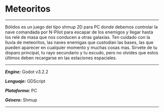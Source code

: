# Meteoritos

***
Bólidos es un juego del tipo shmup 2D para PC donde debemos controlar la nave comandada por N-Pilot para escapar de los enemigos y llegar hasta los relé de masa que nos conducen a otras galaxias. Ten cuidado con la lluvia de meteoritos, las naves enemigas que custodian las bases, las que pueden aparecer en cualquier momento y muchas cosas mas. Sirvete de tu disparo principal, tu rayo secundario y tu escudo, pero no olvides que estos últimos deben recargarse en las estaciones espaciales.
***
***Engine:*** Godot v3.2.2

***Lenguaje:*** GDScript

***Plataforma:*** PC

***Género:*** Shmup
***
